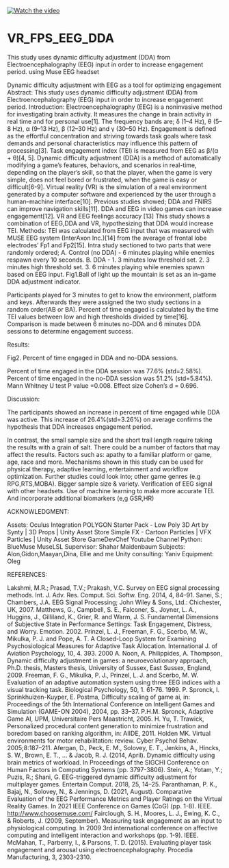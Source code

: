 [![Watch the video](https://img.youtube.com/vi/HlnPBX3IPFk/hqdefault.jpg)](https://youtu.be/HlnPBX3IPFk)

# VR_FPS_EEG_DDA
This study uses dynamic difficulty adjustment (DDA) from Electroencephalography (EEG) input in order to increase engagement period. using Muse EEG headset

Dynamic difficulty adjustment with EEG as a tool for optimizing engagement
Abstract:
This study uses dynamic difficulty adjustment (DDA) from Electroencephalography (EEG) input in order to increase engagement period.
Introduction:
Electroencephalography (EEG) is a noninvasive method for investigating brain activity. It measures the change in brain activity in real time and for personal use[1]. The frequency bands are; δ (1–4 Hz), θ (5–8 Hz), α (9–13 Hz), β (12–30 Hz) and γ (30–50 Hz).
Engagement is defined as the effortful concentration and striving towards task goals where task demands and personal characteristics may influence this pattern of processing[3]. Task engagement index (TEI) is measured from EEG as β/(α + θ)[4, 5].
Dynamic difficulty adjustment (DDA) is a method of automatically modifying a game’s features, behaviors, and scenarios in real-time, depending on the player’s skill, so that the player, when the game is very simple, does not feel bored or frustrated, when the game is easy or difficult[6-9].
Virtual reality (VR) is the simulation of a real environment generated by a computer software and experienced by the user through a human–machine interface[10].
Previous studies showed; DDA and FNIRS can improve navigation skills[11]. DDA and EEG in video games can increase engagement[12]. VR and EEG feelings accuracy [13] This study shows a combination of EEG,DDA and VR, hypothesizing that DDA would increase TEI.
Methods:
TEI was calculated from EEG input that was measured with MUSE EEG system (InterAxon Inc.)[14] from the average of frontal lobe electrodes’ Fp1 and Fp2[15].
Intra study sectioned to two parts that were randomly ordered; A. Control (no DDA) - 6 minutes playing while enemies respawn every 10 seconds. B. DDA - 1. 3 minutes low threshold set. 2. 3 minutes high threshold set. 3. 6 minutes playing while enemies spawn based on EEG input.
Fig1.Ball of light up the mountain is set as an in-game DDA adjustment indicator.

Participants played for 3 minutes to get to know the environment, platform and keys. Afterwards they were assigned the two study sections in a random order(AB or BA).
Percent of time engaged is calculated by the time TEI values between low and high thresholds divided by time[16]. Comparison is made between 6 minutes no-DDA and 6 minutes DDA sessions to determine engagement success.

Results:

Fig2. Percent of time engaged in DDA and no-DDA sessions.

Percent of time engaged in the DDA session was 77.6% (std=2.58%). Percent of time engaged in the no-DDA session was 51.2% (std=5.84%). Mann Whitney U test P value =0.008. Effect size Cohen’s d = 0.696.

Discussion:

The participants showed an increase in percent of time engaged while DDA was active. This increase of 26.4%(std=3.26%) on average confirms the hypothesis that DDA increases engagement period.

In contrast, the small sample size and the short trail length require taking the results with a grain of salt. There could be a number of factors that may affect the results. Factors such as: apathy to a familiar platform or game, age, race and more.
Mechanisms shown in this study can be used for physical therapy, adaptive learning, entertainment and workflow optimization.
Further studies could look into; other game genres (e.g  RPG,RTS,MOBA). Bigger sample size & variety. Verification of EEG signal with other headsets. Use of machine learning to make more accurate TEI. And incorporate additional biomarkers (e,g GSR,HR)





ACKNOWLEDGMENT:

Assets:
Oculus Integration
POLYGON Starter Pack - Low Poly 3D Art by Synty | 3D Props | Unity Asset Store
Simple FX - Cartoon Particles | VFX Particles | Unity Asset Store
GameDevChef Youtube Channel
Python:
BlueMuse
MuseLSL
Supervisor: Shahar Maidenbaum
Subjects: Alon,Gidon,Maayan,Dina, Ellie and me
Unity consulting: Yaniv
Equipment: Oleg

REFERENCES:

Lakshmi, M.R.; Prasad, T.V.; Prakash, V.C. Survey on EEG signal processing methods. Int. J. Adv. Res. Comput. Sci. Softw. Eng. 2014, 4, 84–91.
Sanei, S.; Chambers, J.A. EEG Signal Processing; John Wiley & Sons, Ltd.: Chichester, UK, 2007.
Matthews, G., Campbell, S. E., Falconer, S., Joyner, L. A., Huggins, J., Gilliland, K., Grier, R. and Warm, J. S. Fundamental Dimensions of Subjective State in Performance Settings: Task Engagement, Distress, and Worry. Emotion. 2002.
Prinzel, L. J., Freeman, F. G., Scerbo, M. W., Mikulka, P. J. and Pope, A. T. A Closed-Loop System for Examining Psychosiological Measures for Adaptive Task Allocation. International J. of Aviation Psychology, 10, 4. 393. 2000
A. Noon, A. Philippides, A. Thompson, Dynamic difficulty adjustment in games: a neuroevolutionary approach, Ph.D. thesis, Masters thesis, University of Sussex, East Sussex, England, 2009.
Freeman, F. G., Mikulka, P. J., Prinzel, L. J. and Scerbo, M. W. Evaluation of an adaptive automation system using three EEG indices with a visual tracking task. Biological Psychology, 50, 1. 61-76. 1999.
P. Spronck, I. Sprinkhuizen-Kuyper, E. Postma, Difficulty scaling of game ai, in: Proceedings of the 5th International Conference on Intelligent Games and Simulation (GAME-ON 2004), 2004, pp. 33–37.
P.H.M. Spronck, Adaptive Game AI, UPM, Universitaire Pers Maastricht, 2005.
H. Yu, T. Trawick, Personalized procedural content generation to minimize frustration and boredom based on ranking algorithm, in: AIIDE, 2011.
Holden MK. Virtual environments for motor rehabilitation: review. Cyber Psychol Behav. 2005;8:187–211.
Afergan, D., Peck, E. M., Solovey, E. T., Jenkins, A., Hincks, S. W., Brown, E. T., ... & Jacob, R. J. (2014, April). Dynamic difficulty using brain metrics of workload. In Proceedings of the SIGCHI Conference on Human Factors in Computing Systems (pp. 3797-3806).
Stein, A.; Yotam, Y.; Puzis, R.; Shani, G. EEG-triggered dynamic difficulty adjustment for multiplayer games. Entertain Comput. 2018, 25, 14–25.
Paranthaman, P. K., Bajaj, N., Solovey, N., & Jennings, D. (2021, August). Comparative Evaluation of the EEG Performance Metrics and Player Ratings on the Virtual Reality Games. In 2021 IEEE Conference on Games (CoG) (pp. 1-8). IEEE.
http://www.choosemuse.com/
Fairclough, S. H., Moores, L. J., Ewing, K. C., & Roberts, J. (2009, September). Measuring task engagement as an input to physiological computing. In 2009 3rd international conference on affective computing and intelligent interaction and workshops (pp. 1-9). IEEE.
McMahan, T., Parberry, I., & Parsons, T. D. (2015). Evaluating player task engagement and arousal using electroencephalography. Procedia Manufacturing, 3, 2303-2310.
